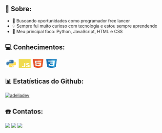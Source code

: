 ## 📝 Sobre:
* 🔎 Buscando oportunidades como programador free lancer 
* 💡 Sempre fui muito curioso com tecnologia e estou sempre aprendendo
* 🎯 Meu principal foco: Python, JavaScript, HTML e CSS

## 💻 Conhecimentos:
<p>
  <img align="center" alt="Rafa-Python" height="30" width="40" src="https://raw.githubusercontent.com/devicons/devicon/master/icons/python/python-original.svg">
  <img align="center" alt="Rafa-Js" height="30" width="40" src="https://raw.githubusercontent.com/devicons/devicon/master/icons/javascript/javascript-plain.svg">
  <img align="center" alt="Rafa-HTML" height="30" width="40" src="https://raw.githubusercontent.com/devicons/devicon/master/icons/html5/html5-original.svg">
  <img align="center" alt="Rafa-CSS" height="30" width="40" src="https://raw.githubusercontent.com/devicons/devicon/master/icons/css3/css3-original.svg">
</p>

## 📊 Estatísticas do Github:
[![adeliadev](https://github-readme-stats.vercel.app/api/top-langs/?username=Endrikydev&layout=compact&theme=dark)](https://github.com/anuraghazra/github-readme-stats)

## ☎️ Contatos:
<a href="https://www.linkedin.com/in/endriky-santos-93852b323" target="_blank"><img src="https://img.shields.io/badge/-LinkedIn-%230077B5?style=for-the-badge&logo=linkedin&logoColor=white" target="_blank"></a>
<a href="https://discord.gg/6hDgSGXS" target="_blank"><img src="https://img.shields.io/badge/Discord-7289DA?style=for-the-badge&logo=discord&logoColor=white" target="_blank"></a> 
<a href = "mailto:endrikydev@gmail.com"><img src="https://img.shields.io/badge/-Gmail-D14836?style=for-the-badge&logo=gmail&logoColor=white" target="_blank"></a>


